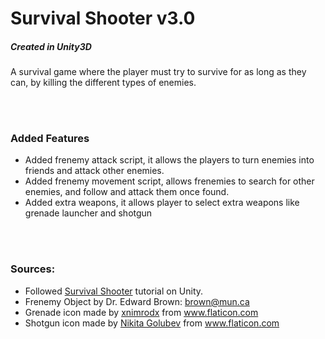 <h1>Survival Shooter v3.0</h1>
<h5>Created in Unity3D</h5>
<p>A survival game where the player must try to survive for as long as they can, by killing the different types of enemies.</p>

<br><br>

<h3>Added Features</h3>
<ul>
  <li>Added frenemy attack script, it allows the players to turn enemies into friends and attack other enemies.</li>
  <li>Added frenemy movement script, allows frenemies to search for other enemies, and follow and attack them once found.</li>
  <li>Added extra weapons, it allows player to select extra weapons like grenade launcher and shotgun</li>
</ul>

<br><br>

<h3>Sources:</h3>
<ul>
  <li>Followed <a href="https://learn.unity.com/project/survival-shooter-tutorial">Survival Shooter</a> tutorial on Unity.</li>
  <li>Frenemy Object by Dr. Edward Brown: <a href="mailto:brown@mun.ca">brown@mun.ca</a></li>
  <li>Grenade icon made by <a href="https://www.flaticon.com/authors/xnimrodx" title="xnimrodx">xnimrodx</a> from <a href="https://www.flaticon.com/" title="Flaticon">www.flaticon.com</a></li>
  <li>Shotgun icon made by <a href="https://www.flaticon.com/authors/nikita-golubev" title="Nikita Golubev">Nikita Golubev</a> from <a href="https://www.flaticon.com/" title="Flaticon">www.flaticon.com</a></li>
</ul>
